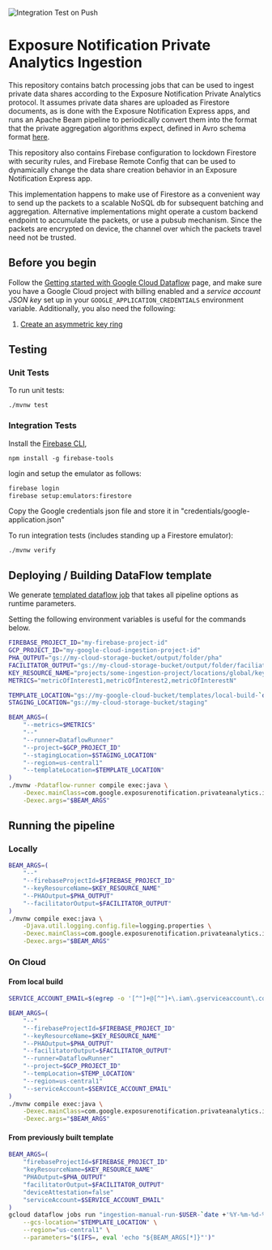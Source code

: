 ![Integration Test on Push](https://github.com/google/exposure-notifications-private-analytics-ingestion/workflows/Integration%20Test%20on%20Push/badge.svg?branch=main)

# Exposure Notification Private Analytics Ingestion

This repository contains batch processing jobs that can be used to ingest
private data shares according to the Exposure Notification Private Analytics
protocol. It assumes private data shares are uploaded as Firestore documents,
as is done with the Exposure Notification Express apps, and runs an Apache
Beam pipeline to periodically convert them into the format that the private
aggregation algorithms expect, defined in Avro schema format
[here](https://github.com/abetterinternet/prio-server/tree/master/avro-schema).

This repository also contains Firebase configuration to lockdown Firestore
with security rules, and Firebase Remote Config that can be used to
dynamically change the data share creation behavior in an Exposure
Notification Express app.

This implementation happens to make use of Firestore as a convenient way to
send up the packets to a scalable NoSQL db for subsequent batching and aggregation.
Alternative implementations might operate a custom backend endpoint to accumulate
the packets, or use a pubsub mechanism. Since the packets are encrypted on device,
the channel over which the packets travel need not be trusted.

## Before you begin

Follow the
[Getting started with Google Cloud Dataflow](https://github.com/GoogleCloudPlatform/java-docs-samples/blob/master/dataflow/README.md)
page, and make sure you have a Google Cloud project with billing enabled
and a *service account JSON key* set up in your `GOOGLE_APPLICATION_CREDENTIALS` environment variable.
Additionally, you also need the following:

1. [Create an asymmetric key ring](https://cloud.google.com/kms/docs/creating-asymmetric-keys)

<!-- TODO: set the roles needed for the service account -->

## Testing

### Unit Tests

To run unit tests:

```shell script
./mvnw test
```

### Integration Tests

Install the [Firebase CLI](https://firebase.google.com/docs/cli),

```shell script
npm install -g firebase-tools
```

login and setup the emulator as follows:

```sh
firebase login
firebase setup:emulators:firestore
```

Copy the Google credentials json file and store it in "credentials/google-application.json"

To run integration tests (includes standing up a Firestore emulator):

```shell script
./mvnw verify
```

## Deploying / Building DataFlow template

We generate [templated dataflow job](https://cloud.google.com/dataflow/docs/guides/templates/overview#templated-dataflow-jobs)
that takes all pipeline options as runtime parameters.

Setting the following environment variables is useful for the commands below.

```sh
FIREBASE_PROJECT_ID="my-firebase-project-id"
GCP_PROJECT_ID="my-google-cloud-ingestion-project-id"
PHA_OUTPUT="gs://my-cloud-storage-bucket/output/folder/pha"
FACILITATOR_OUTPUT="gs://my-cloud-storage-bucket/output/folder/faciliator"
KEY_RESOURCE_NAME="projects/some-ingestion-project/locations/global/keyRings/some-signature-key-ring/cryptoKeys/some-signature-key/cryptoKeyVersions/1"
METRICS="metricOfInterest1,metricOfInterest2,metricOfInterestN"
```

```sh
TEMPLATE_LOCATION="gs://my-google-cloud-bucket/templates/local-build-`date +'%Y-%m-%d-%H-%M'`"
STAGING_LOCATION="gs://my-cloud-storage-bucket/staging"

BEAM_ARGS=(
    "--metrics=$METRICS"
    "--"
    "--runner=DataflowRunner"
    "--project=$GCP_PROJECT_ID"
    "--stagingLocation=$STAGING_LOCATION"
    "--region=us-central1"
    "--templateLocation=$TEMPLATE_LOCATION"
)
./mvnw -Pdataflow-runner compile exec:java \
    -Dexec.mainClass=com.google.exposurenotification.privateanalytics.ingestion.IngestionPipeline \
    -Dexec.args="$BEAM_ARGS"
```

## Running the pipeline

### Locally

```sh
BEAM_ARGS=(
    "--"
    "--firebaseProjectId=$FIREBASE_PROJECT_ID"
    "--keyResourceName=$KEY_RESOURCE_NAME"
    "--PHAOutput=$PHA_OUTPUT"
    "--facilitatorOutput=$FACILITATOR_OUTPUT"
)
./mvnw compile exec:java \
    -Djava.util.logging.config.file=logging.properties \
    -Dexec.mainClass=com.google.exposurenotification.privateanalytics.ingestion.IngestionPipeline \
    -Dexec.args="$BEAM_ARGS"
```

### On Cloud

#### From local build

```sh
SERVICE_ACCOUNT_EMAIL=$(egrep -o '[^"]+@[^"]+\.iam\.gserviceaccount\.com' $GOOGLE_APPLICATION_CREDENTIALS)

BEAM_ARGS=(
    "--"
    "--firebaseProjectId=$FIREBASE_PROJECT_ID"
    "--keyResourceName=$KEY_RESOURCE_NAME"
    "--PHAOutput=$PHA_OUTPUT"
    "--facilitatorOutput=$FACILITATOR_OUTPUT"
    "--runner=DataflowRunner"
    "--project=$GCP_PROJECT_ID"
    "--tempLocation=$TEMP_LOCATION"
    "--region=us-central1"
    "--serviceAccount=$SERVICE_ACCOUNT_EMAIL"
)
./mvnw compile exec:java \
    -Dexec.mainClass=com.google.exposurenotification.privateanalytics.ingestion.IngestionPipeline \
    -Dexec.args="$BEAM_ARGS"
```

#### From previously built template

```sh
BEAM_ARGS=(
    "firebaseProjectId=$FIREBASE_PROJECT_ID"
    "keyResourceName=$KEY_RESOURCE_NAME"
    "PHAOutput=$PHA_OUTPUT"
    "facilitatorOutput=$FACILITATOR_OUTPUT"
    "deviceAttestation=false"
    "serviceAccount=$SERVICE_ACCOUNT_EMAIL"
)
gcloud dataflow jobs run "ingestion-manual-run-$USER-`date +'%Y-%m-%d-%H-%M'`" \
    --gcs-location="$TEMPLATE_LOCATION" \
    --region="us-central1" \
    --parameters="$(IFS=, eval 'echo "${BEAM_ARGS[*]}"')"
```
